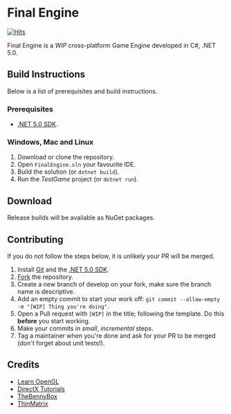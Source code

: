 # Final Engine

[![Hits](https://hits.seeyoufarm.com/api/count/incr/badge.svg?url=https%3A%2F%2Fgithub.com%2Fgjbae1212%2Fhit-counter)](https://hits.seeyoufarm.com)                    

Final Engine is a *WIP* cross-platform Game Engine developed in C#, .NET 5.0.

## Build Instructions

Below is a list of prerequisites and build instructions.

### Prerequisites

- [.NET 5.0 SDK](https://dotnet.microsoft.com/download/dotnet/5.0).

### Windows, Mac and Linux

1. Download or clone the repository.
2. Open `FinalEngine.sln` your favourite IDE.
3. Build the solution (or `dotnet build`).
4. Run the *TestGame* project (or `dotnet run`). 

## Download

Release builds will be available as NuGet packages.

## Contributing

If you do not follow the steps below, it is unlikely your PR will be merged.

1. Install [Git](https://git-scm.com/downloads) and the [.NET 5.0 SDK](https://dotnet.microsoft.com/download/dotnet/5.0).
2. [Fork](https://github.com/mtosoftware/FinalEngine/fork) the repository.
3. Create a new branch of develop on your fork, make sure the branch name is descriptive.
4. Add an empty commit to start your work off: `git commit --allow-empty -m "[WIP] Thing you're doing"`.
5. Open a Pull request with `[WIP]` in the title; following the template. Do this **before** you start working.
6. Make your commits in *small*, *incremental* steps.
7. Tag a maintainer when you're done and ask for your PR to be merged (don't forget about unit tests!).

## Credits

- [Learn OpenGL](https://learnopengl.com/)
- [DirectX Tutorials](http://www.directxtutorial.com/)
- [TheBennyBox](https://www.youtube.com/user/thebennybox)
- [ThinMatrix](https://www.youtube.com/user/ThinMatrix)
